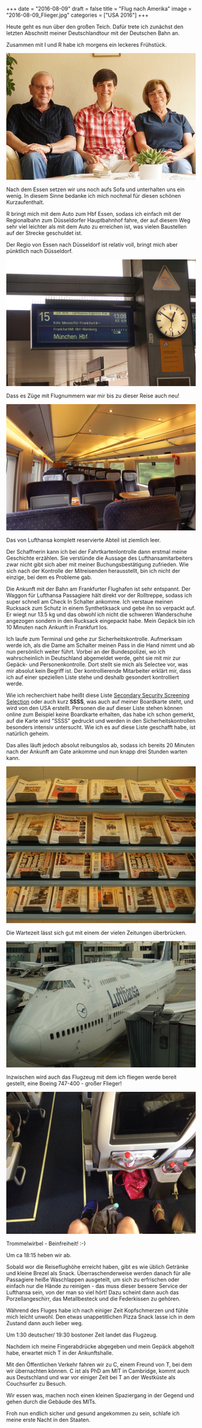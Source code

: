 +++
date = "2016-08-09"
draft = false
title = "Flug nach Amerika"
image = "2016-08-09_Flieger.jpg"
categories = ["USA 2016"]
+++

Heute geht es nun über den großen Teich. 
Dafür trete ich zunächst den letzten Abschnitt 
meiner Deutschlandtour mit der Deutschen Bahn an. 

Zusammen mit I und R habe ich morgens 
ein leckeres Frühstück. 

![Gruppenbild R, J und I](/images/2016-08-09_Gruppenbild-RJI.jpg)

Nach dem Essen setzen wir uns noch aufs Sofa 
und unterhalten uns ein wenig. 
In diesem Sinne bedanke ich mich nochmal 
für diesen schönen Kurzaufenthalt. 

R bringt mich mit dem Auto zum Hbf Essen, 
sodass ich einfach mit der Regionalbahn 
zum Düsseldorfer Hauptbahnhof fahre,
der auf diesem Weg 
sehr viel leichter als mit dem Auto 
zu erreichen ist, 
was vielen Baustellen auf der 
Strecke geschuldet ist. 

Der Regio von Essen nach Düsseldorf 
ist relativ voll, bringt mich aber pünktlich nach Düsseldorf. 

![Fliegender Zug](/images/2016-08-09_Fliegender-Zug.jpg)

Dass es Züge mit Flugnummern war mir bis zu
dieser Reise auch neu!

![Leeres Zugabteil](/images/2016-08-09_leerer-Zug.jpg)

Das von Lufthansa komplett reservierte Abteil
ist ziemlich leer. 

Der Schaffnerin kann ich bei der Fahrtkartenlontrolle
dann erstmal meine Geschichte erzählen. 
Sie verstünde die Aussage des Lufthansamitarbeiters 
zwar nicht gibt sich 
aber mit meiner Buchungsbestätigung zufrieden. 
Wie sich nach der Kontrolle der Mitreisenden 
herausstellt, bin ich nicht der einzige,
bei dem es Probleme gab. 

Die Ankunft mit der Bahn am 
Frankfurter Flughafen ist sehr entspannt. 
Der Waggon für Lufthansa Passagiere hält
direkt vor der Rolltreppe, sodass ich 
super schnell am Check In Schalter ankomme. 
Ich verstaue meinen Rucksack zum Schutz
in einem Synthetiksack und gebe ihn so 
verpackt auf. 
Er wiegt nur 13.5 kg und das obwohl ich 
nicht die schweren Wanderschuhe angezogen 
sondern in den Rucksack eingepackt habe. 
Mein Gepäck bin ich 10 Minuten nach Ankunft
in Frankfurt los. 

Ich laufe zum Terminal und gehe zur Sicherheitskontrolle. 
Aufmerksam werde ich, als die Dame
am Schalter meinen Pass in die Hand nimmt
und ab nun persönlich 
weiter führt. 
Vorbei an der Bundespolizei, 
wo ich wahrscheinlich in Deutschland abgemeldet werde,
geht sie mit mir zur Gepäck- und Personenkontrolle.
Dort stellt sie mich als Selectee vor,
was mir absolut kein Begriff ist.
Der kontrollierende Mitarbeiter erklärt mir,
dass ich auf einer speziellen Liste stehe
und deshalb gesondert kontrolliert werde. 

Wie ich recherchiert habe heißt diese Liste
[Secondary Security Screening Selection](https://en.m.wikipedia.org/wiki/Secondary_Security_Screening_Selection)
oder auch kurz **SSSS**, 
was auch auf meiner Boardkarte steht, 
und wird von den USA erstellt.
Personen die auf dieser Liste stehen 
können online zum Beispiel keine Boardkarte 
erhalten, das habe ich schon gemerkt, 
auf die Karte wird "SSSS" gedruckt und 
werden in den Sicherheitskontrollen besonders 
intensiv untersucht. 
Wie ich es auf diese Liste geschafft habe,
ist natürlich geheim.

Das alles läuft jedoch absolut reibungslos ab,
sodass ich bereits 20 Minuten nach der Ankunft 
am Gate ankomme und nun knapp drei Stunden warten kann. 

![Zeitungsregal](/images/2016-08-09_Zeitungen.jpg)

Die Wartezeit lässt sich gut mit einem der vielen Zeitungen überbrücken. 

![Boeing 747-400](/images/2016-08-09_Boeing-747-400.jpg)

Inzwischen wird auch das Flugzeug mit dem ich fliegen 
werde bereit gestellt, eine Boeing 747-400 - großer Flieger!

![Beinfreiheit](/images/2016-08-09_Beinfreiheit.jpg)

Trommelwirbel - Beinfreiheit! :-)

Um ca 18:15 heben wir ab. 

Sobald wor die Reiseflughöhe erreicht haben,
gibt es wie üblich Getränke und
kleine Brezel als Snack. 
Überraschenderweise werden danach für 
alle Passagiere heiße Waschlappen ausgeteilt,
um sich zu erfrischen oder einfach nur die Hände zu reinigen - 
das muss dieser bessere 
Service der Lufthansa sein, 
von der man so viel hört!
Dazu scheint dann auch das Porzellangeschirr, 
das Metallbesteck und die Federkissen zu gehören. 

Während des Fluges habe ich nach einiger Zeit 
Kopfschmerzen und fühle mich leicht unwohl. 
Den etwas
unappetitlichen Pizza Snack lasse ich in
dem Zustand dann auch lieber weg. 

Um 1:30 deutscher/ 19:30 bostoner Zeit 
landet das Flugzeug. 

Nachdem ich meine Fingerabdrücke abgegeben
und mein Gepäck abgeholt habe, erwartet mich 
T in der Ankunftshalle. 

Mit den Öffentlichen Verkehr fahren wir zu C, einem Freund
von T, bei dem wir übernachten können.
C ist als PhD am MIT in Cambridge, 
kommt auch aus Deutschland
und war vor einiger Zeit bei T an der Westküste 
als Couchsurfer zu Besuch. 

Wir essen was, machen noch einen kleinen Spaziergang
in der Gegend und gehen durch die Gebäude des MITs. 

Froh nun endlich sicher und gesund angekommen
zu sein, schlafe ich meine erste Nacht in den Staaten. 

